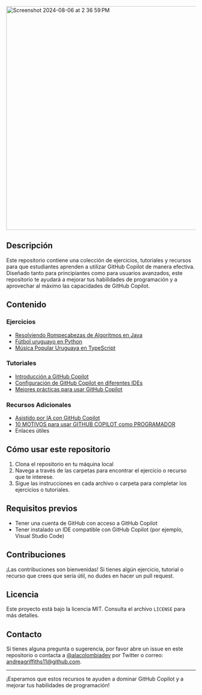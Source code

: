 <img width="595" alt="Screenshot 2024-08-06 at 2 36 59 PM" src="https://github.com/user-attachments/assets/5794a2d4-0ac0-485a-a7c5-1334f6e955a6">

## Descripción
Este repositorio contiene una colección de ejercicios, tutoriales y recursos para que estudiantes aprenden a utilizar GitHub Copilot de manera efectiva. Diseñado tanto para principiantes como para usuarios avanzados, este repositorio te ayudará a mejorar tus habilidades de programación y a aprovechar al máximo las capacidades de GitHub Copilot.

## Contenido

### Ejercicios
- [Resolviendo Rompecabezas de Algoritmos en Java](https://github.com/gittogethers/copilot-recursos/blob/main/ejercicios/leetcode.md)
- [Fútbol uruguayo en Python](https://github.com/gittogethers/copilot-recursos/blob/main/ejercicios/futbol.md)
- [Música Popular Uruguaya en TypeScript](https://github.com/gittogethers/copilot-recursos/blob/main/ejercicios/musica_popular_uruguay.md)

### Tutoriales
- [Introducción a GitHub Copilot](https://github.com/gittogethers/copilot-recursos/blob/main/tutoriales/Introducci%C3%B3n%20a%20GitHub%20Copilot.md)
- [Configuración de GitHub Copilot en diferentes IDEs](https://github.com/gittogethers/copilot-recursos/blob/main/tutoriales/configuracion.md)
- [Mejores prácticas para usar GitHub Copilot](https://github.com/gittogethers/copilot-recursos/blob/main/tutoriales/mejores-practicas.md)

### Recursos Adicionales
- [Asistido por IA con GitHub Copilot](https://learn.microsoft.com/es-es/shows/introduction-to-github-copilot/what-is-github-copilot-1-of-6)
- [10 MOTIVOS para usar GITHUB COPILOT como PROGRAMADOR](https://www.youtube.com/watch?v=jsHAyBmFZlo)
- Enlaces útiles

## Cómo usar este repositorio

1. Clona el repositorio en tu máquina local
2. Navega a través de las carpetas para encontrar el ejercicio o recurso que te interese.
3. Sigue las instrucciones en cada archivo o carpeta para completar los ejercicios o tutoriales.

## Requisitos previos
- Tener una cuenta de GitHub con acceso a GitHub Copilot
- Tener instalado un IDE compatible con GitHub Copilot (por ejemplo, Visual Studio Code)

## Contribuciones
¡Las contribuciones son bienvenidas! Si tienes algún ejercicio, tutorial o recurso que crees que sería útil, no dudes en hacer un pull request.

## Licencia
Este proyecto está bajo la licencia MIT. Consulta el archivo `LICENSE` para más detalles.

## Contacto
Si tienes alguna pregunta o sugerencia, por favor abre un issue en este repositorio o contacta a [@alacolombiadev](https://twitter.com/alacolombiadev) por Twitter o correo: andreagriffiths11@github.com.

---

¡Esperamos que estos recursos te ayuden a dominar GitHub Copilot y a mejorar tus habilidades de programación!
